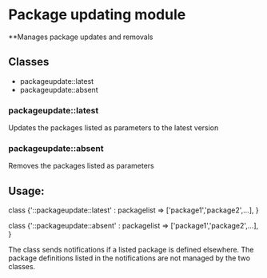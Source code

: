 # Package updating module

**Manages package updates and removals

## Classes

* packageupdate::latest
* packageupdate::absent

### packageupdate::latest

Updates the packages listed as parameters to the latest version

### packageupdate::absent

Removes the packages listed as parameters

## Usage:

  class {'::packageupdate::latest' :
    packagelist => ['package1','package2',...],
  }

  class {'::packageupdate::absent' :
    packagelist => ['package1','package2',...],
  }

The class sends notifications if a listed package is defined elsewhere.
The package definitions listed in the notifications are not managed by the
two classes.


